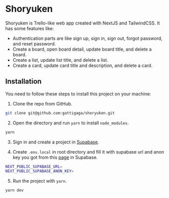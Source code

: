 # Shoryuken

Shoryuken is Trello-like web app created with NextJS and TailwindCSS. It has some features like:

- Authentication parts are like sign up, sign in, sign out, forgot password, and reset password.
- Create a board, open board detail, update board title, and delete a board.
- Create a list, update list title, and delete a list.
- Create a card, update card title and description, and delete a card.

## Installation

You need to follow these steps to install this project on your machine:

1. Clone the repo from GitHub.

```bash
git clone git@github.com:gattigaga/shoryuken.git
```

2. Open the directory and run `yarn` to install `node_modules`.

```bash
yarn
```

3. Sign in and create a project in [Supabase](https://supabase.com/).

4. Create `.env.local` in root directory and fill it with supabase url and anon key you got from this [page](https://app.supabase.io/project/YOUR_PROJECT_ID/settings/api) in Supabase.

```bash
NEXT_PUBLIC_SUPABASE_URL=
NEXT_PUBLIC_SUPABASE_ANON_KEY=
```

5. Run the project with `yarn`.

```bash
yarn dev
```
